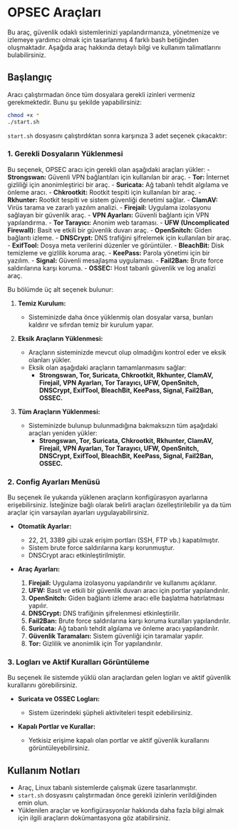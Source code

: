 # OPSEC Araçları

Bu araç, güvenlik odaklı sistemlerinizi yapılandırmanıza, yönetmenize ve izlemeye yardımcı olmak için tasarlanmış 4 farklı bash betiğinden oluşmaktadır. Aşağıda araç hakkında detaylı bilgi ve kullanım talimatlarını bulabilirsiniz.

## Başlangıç

Aracı çalıştırmadan önce tüm dosyalara gerekli izinleri vermeniz gerekmektedir. Bunu şu şekilde yapabilirsiniz:

```bash
chmod +x *
./start.sh
```

`start.sh` dosyasını çalıştırdıktan sonra karşınıza 3 adet seçenek çıkacaktır:

### 1. Gerekli Dosyaların Yüklenmesi

Bu seçenek, OPSEC aracı için gerekli olan aşağıdaki araçları yükler:
     - **Strongswan:** Güvenli VPN bağlantıları için kullanılan bir araç.
     - **Tor:** İnternet gizliliği için anonimleştirici bir araç.
     - **Suricata:** Ağ tabanlı tehdit algılama ve önleme aracı.
     - **Chkrootkit:** Rootkit tespiti için kullanılan bir araç.
     - **Rkhunter:** Rootkit tespiti ve sistem güvenliği denetimi sağlar.
     - **ClamAV:** Virüs tarama ve zararlı yazılım analizi.
     - **Firejail:** Uygulama izolasyonu sağlayan bir güvenlik araç.
     - **VPN Ayarları:** Güvenli bağlantı için VPN yapılandırma.
     - **Tor Tarayıcı:** Anonim web taraması.
     - **UFW (Uncomplicated Firewall):** Basit ve etkili bir güvenlik duvarı araç.
     - **OpenSnitch:** Giden bağlantı izleme.
     - **DNSCrypt:** DNS trafiğini şifrelemek için kullanılan bir araç.
     - **ExifTool:** Dosya meta verilerini düzenler ve görüntüler.
     - **BleachBit:** Disk temizleme ve gizlilik koruma araç.
     - **KeePass:** Parola yönetimi için bir yazılım.
     - **Signal:** Güvenli mesajlaşma uygulaması.
     - **Fail2Ban:** Brute force saldırılarına karşı koruma.
     - **OSSEC:** Host tabanlı güvenlik ve log analizi araç.


Bu bölümde üç alt seçenek bulunur:

1. **Temiz Kurulum:**
   - Sisteminizde daha önce yüklenmiş olan dosyalar varsa, bunları kaldırır ve sıfırdan temiz bir kurulum yapar.

2. **Eksik Araçların Yüklenmesi:**
   - Araçların sisteminizde mevcut olup olmadığını kontrol eder ve eksik olanları yükler.
   - Eksik olan aşağıdaki araçların tamamlanmasını sağlar:
     - **Strongswan, Tor, Suricata, Chkrootkit, Rkhunter, ClamAV, Firejail, VPN Ayarları, Tor Tarayıcı, UFW, OpenSnitch, DNSCrypt, ExifTool, BleachBit, KeePass, Signal, Fail2Ban, OSSEC.**

3. **Tüm Araçların Yüklenmesi:**
   - Sisteminizde bulunup bulunmadığına bakmaksızın tüm aşağıdaki araçları yeniden yükler:
     - **Strongswan, Tor, Suricata, Chkrootkit, Rkhunter, ClamAV, Firejail, VPN Ayarları, Tor Tarayıcı, UFW, OpenSnitch, DNSCrypt, ExifTool, BleachBit, KeePass, Signal, Fail2Ban, OSSEC.**

### 2. Config Ayarları Menüsü

Bu seçenek ile yukarıda yüklenen araçların konfigürasyon ayarlarına erişebilirsiniz. İsteğinize bağlı olarak belirli araçları özelleştirilebilir ya da tüm araçlar için varsayılan ayarları uygulayabilirsiniz.

- **Otomatik Ayarlar:**
  - 22, 21, 3389 gibi uzak erişim portları (SSH, FTP vb.) kapatılmıştır.
  - Sistem brute force saldırılarına karşı korunmuştur.
  - DNSCrypt aracı etkinleştirilmiştir.

- **Araç Ayarları:**
  1. **Firejail:** Uygulama izolasyonu yapılandırılır ve kullanımı açıklanır.
  2. **UFW:** Basit ve etkili bir güvenlik duvarı aracı için portlar yapılandırılır.
  3. **OpenSnitch:** Giden bağlantı izleme aracı elle başlatma hatırlatması yapılır.
  4. **DNSCrypt:** DNS trafiğinin şifrelenmesi etkinleştirilir.
  5. **Fail2Ban:** Brute force saldırılarına karşı koruma kuralları yapılandırılır.
  6. **Suricata:** Ağ tabanlı tehdit algılama ve önleme aracı yapılandırılır.
  7. **Güvenlik Taramaları:** Sistem güvenliği için taramalar yapılır.
  8. **Tor:** Gizlilik ve anonimlik için Tor yapılandırılır.

### 3. Logları ve Aktif Kuralları Görüntüleme

Bu seçenek ile sistemde yüklü olan araçlardan gelen logları ve aktif güvenlik kurallarını görebilirsiniz.

- **Suricata ve OSSEC Logları:**
  - Sistem üzerindeki şüpheli aktiviteleri tespit edebilirsiniz.

- **Kapalı Portlar ve Kurallar:**
  - Yetkisiz erişime kapalı olan portlar ve aktif güvenlik kurallarını görüntüleyebilirsiniz.

## Kullanım Notları

- Araç, Linux tabanlı sistemlerde çalışmak üzere tasarlanmıştır.
- `start.sh` dosyasını çalıştırmadan önce gerekli izinlerin verildiğinden emin olun.
- Yüklenilen araçlar ve konfigürasyonlar hakkında daha fazla bilgi almak için ilgili araçların dokümantasyona göz atabilirsiniz.
